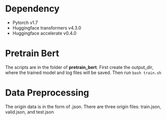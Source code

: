# Dependency
- Pytorch v1.7
- Huggingface transformers v4.3.0
- Huggingface accelerate v0.4.0
# Pretrain Bert
The scripts are in the folder of **pretrain_bert**.
First create the output_dir, where the trained model and log files will be saved.
Then run `bash train.sh`

# Data Preprocessing
The origin data is in the form of .json. There are three origin files: train.json, valid.json, and test.json
